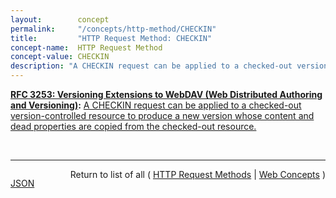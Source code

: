 ```yaml
---
layout:        concept
permalink:     "/concepts/http-method/CHECKIN"
title:         "HTTP Request Method: CHECKIN"
concept-name:  HTTP Request Method
concept-value: CHECKIN
description: "A CHECKIN request can be applied to a checked-out version-controlled resource to produce a new version whose content and dead properties are copied from the checked-out resource."
---
```


**[RFC 3253: Versioning Extensions to WebDAV (Web Distributed Authoring and Versioning)](/specs/IETF/RFC/3253 "This document specifies a set of methods, headers, and resource types that define the WebDAV (Web Distributed Authoring and Versioning) versioning extensions to the HTTP/1.1 protocol. WebDAV versioning will minimize the complexity of clients that are capable of interoperating with a variety of versioning repository managers, to facilitate widespread deployment of applications capable of utilizing the WebDAV Versioning services. WebDAV versioning includes automatic versioning for versioning-unaware clients, version history management, workspace management, baseline management, activity management, and URL namespace versioning."):** [A CHECKIN request can be applied to a checked-out version-controlled resource to produce a new version whose content and dead properties are copied from the checked-out resource.](http://tools.ietf.org/html/rfc3253#section-4.4 "Read documentation for HTTP Request Method &#34;CHECKIN&#34;")

<br/>
<hr/>

<p style="float : left"><a href="./CHECKIN.json" title="JSON representing this particular Web Concept value">JSON</a></p>
<p style="text-align: right">Return to list of all ( <a href="../http-methods">HTTP Request Methods</a> | <a href="../">Web Concepts</a> )</p>
